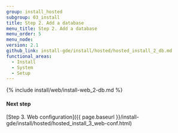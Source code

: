 ```yaml
---
group: install_hosted
subgroup: 03_install
title: Step 2. Add a database
menu_title: Step 2. Add a database
menu_order: 5
menu_node:
version: 2.1
github_link: install-gde/install/hosted/hosted_install_2_db.md
functional_areas:
  - Install
  - System
  - Setup
---
```


{% include install/web/install-web_2-db.md %}

#### Next step

[Step 3. Web configuration]({{ page.baseurl }}/install-gde/install/hosted/hosted_install_3_web-conf.html)
